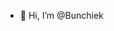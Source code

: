 - 👋 Hi, I’m @Bunchiek


<!---
Bunchiek/Bunchiek is a ✨ special ✨ repository because its `README.md` (this file) appears on your GitHub profile.
You can click the Preview link to take a look at your changes.
--->
